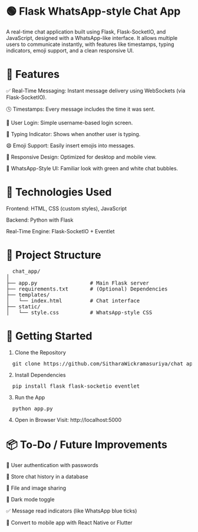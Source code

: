 # 🟢 Flask WhatsApp-style Chat App

A real-time chat application built using Flask, Flask-SocketIO, and JavaScript, designed with a WhatsApp-like interface. It allows multiple users to communicate instantly, with features like timestamps, typing indicators, emoji support, and a clean responsive UI.

# 🧩 Features
✅ Real-Time Messaging: Instant message delivery using WebSockets (via Flask-SocketIO).

🕓 Timestamps: Every message includes the time it was sent.

👤 User Login: Simple username-based login screen.

💬 Typing Indicator: Shows when another user is typing.


😄 Emoji Support: Easily insert emojis into messages.

📱 Responsive Design: Optimized for desktop and mobile view.

🎨 WhatsApp-Style UI: Familiar look with green and white chat bubbles.

# 🔧 Technologies Used
Frontend: HTML, CSS (custom styles), JavaScript

Backend: Python with Flask

Real-Time Engine: Flask-SocketIO + Eventlet

# 📁 Project Structure
<pre>
  chat_app/
│
├── app.py                 # Main Flask server
├── requirements.txt       # (Optional) Dependencies
├── templates/
│   └── index.html         # Chat interface
├── static/
│   └── style.css          # WhatsApp-style CSS 
</pre>
  
# 🚀 Getting Started
1. Clone the Repository
<pre>
  git clone https://github.com/SitharaWickramasuriya/chat_app.git cd chat_app </pre>
2. Install Dependencies
<pre>
  pip install flask flask-socketio eventlet </pre>
3. Run the App
<pre>
  python app.py </pre>
4. Open in Browser
Visit: http://localhost:5000

# 📦 To-Do / Future Improvements
🔐 User authentication with passwords

💾 Store chat history in a database

📎 File and image sharing

🌙 Dark mode toggle

✅ Message read indicators (like WhatsApp blue ticks)

📱 Convert to mobile app with React Native or Flutter



